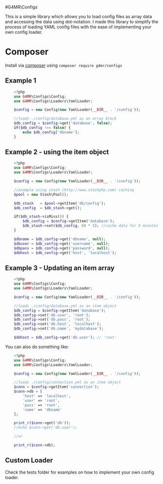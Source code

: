 #G4MR\Configs

This is a simple library which allows you to load config files as array data
and accessing the data using dot-notation.  I made this library to simplify
the process of loading YAML config files with the ease of implementing
your own config loader.

# Composer

Install via [composer](https://packagist.org/packages/g4mr/configs) using `composer require g4mr/configs` 


## Example 1
```php
    <?php
    use G4MR\Configs\Config;
    use G4MR\Configs\Loaders\YamlLoader;

    $config = new Config(new YamlLoader(__DIR__ . '/config'));

    //loads ./config/database.yml as an array block
    $db_config = $config->get('database', false);
    if($db_config !== false) {
        echo $db_config['dbname'];
    }
```

## Example 2 - using the item object
```php
    <?php
    use G4MR\Configs\Config;
    use G4MR\Configs\Loaders\YamlLoader;

    $config = new Config(new YamlLoader(__DIR__ . '/config'));

    //example using stash (http://www.stashphp.com) caching
    $pool = new Stash\Pool();

    $db_stash   = $pool->getItem('db/config');
    $db_config  = $db_stash->get();

    if($db_stash->isMiss()) {
        $db_config = $config->getItem('database');
        $db_stash->set($db_config, 60 * 5); //cache data for 5 minutes
    }

    $dbname = $db_config->get('dbname', null);
    $dbuser = $db_config->get('username', null);
    $dbpass = $db_config->get('password', null);
    $dbhost = $db_config->get('host', 'localhost');
```

## Example 3 - Updating an item array
```php
    <?php
    use G4MR\Configs\Config;
    use G4MR\Configs\Loaders\YamlLoader;

    $config = new Config(new YamlLoader(__DIR__ . '/config'));

    //loads ./config/database.yml as an item object
    $db_config = $config->getItem('database');
    $db_config->set('db.user', 'root');
    $db_config->set('db.pass', 'root');
    $db_config->set('db.host', 'localhost');
    $db_config->set('db.name', 'mydatabase');

    $dbhost = $db_config->get('db.user'); // 'root'
```

You can also do something like:

```php
    <?php
    use G4MR\Configs\Config;
    use G4MR\Configs\Loaders\YamlLoader;

    $config = new Config(new YamlLoader(__DIR__ . '/config'));

    //loads ./config/connection.yml as an item object
    $conn = $config->getItem('connection');
    $conn->db = [
        'host' => 'localhost',
        'user' => 'root',
        'pass' => 'root',
        'name' => 'dbname'
    ];

    print_r($conn->get('db'));
    //echo $conn->get('db.user');

    //or

    print_r($conn->db);

```

## Custom Loader

Check the tests folder for examples on how to implement your own config loader.
